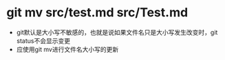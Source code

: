 # git mv src/test.md src/Test.md

* git默认是大小写不敏感的，也就是说如果文件名只是大小写发生改变时，git status不会显示变更
* 应使用git mv进行文件名大小写的更新